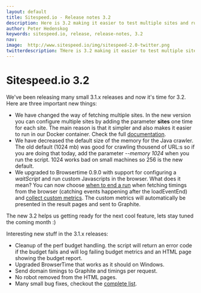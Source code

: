 ```yaml
---
layout: default
title: Sitespeed.io - Release notes 3.2
description: Here is 3.2 making it easier to test multiple sites and running your custom Javascript to collect metrics.
author: Peter Hedenskog
keywords: sitespeed.io, release, release-notes, 3.2
nav:
image:  http://www.sitespeed.io/img/sitespeed-2.0-twitter.png
twitterdescription: THere is 3.2 making it easier to test multiple sites and running your custom Javascript to collect metrics.
---
```


# Sitespeed.io 3.2
We've been releasing many small 3.1.x releases and now it's time for 3.2. Here are three important new things:

 * We have changed the way of fetching multiple sites. In the new version you can configure multiple sites by adding the parameter **sites** one time for each site. The main reason is that it simpler and also makes it easier to run in our Docker container. Check the full [documentation](/documentation/configuration/#analyze-sites-and-benchmark).
 * We have decreased the default size of the memory for the Java crawler. The old default (1024 mb) was good for crawling thousend of URL:s so if you are doing that today, add the parameter *--memory 1024* when you run the script. 1024 works bad on small machines so 256 is the new default.
 * We upgraded to Browsertime 0.9.0 with support for configuring a *waitScript* and run custom Javascripts in the browser. What does it mean? You can now choose [when to end a run](/documentation/browsers/#choose-when-to-end-your-test) when fetching timings from the browser (catching events happening after the loadEventEnd) and [collect custom metrics](/documentation/browsers/#custom-metrics). The custom metrics will automatically be presented in the result pages and sent to Graphite.

The new 3.2 helps us getting ready for the next cool feature, lets stay tuned the coming month :)

Interesting new stuff in the 3.1.x releases:

 * Cleanup of the perf budget handling. the script will return an error code if the budget fails and will log failing budget metrics and an HTML page showing the budget report.
 * Upgraded BrowserTime that works as it should on Windows.
 * Send domain timings to Graphite and timings per request.
 * No robot removed from the HTML pages.
 * Many small bug fixes, checkout the [complete list](https://github.com/sitespeedio/sitespeed.io/blob/master/CHANGELOG.md).
